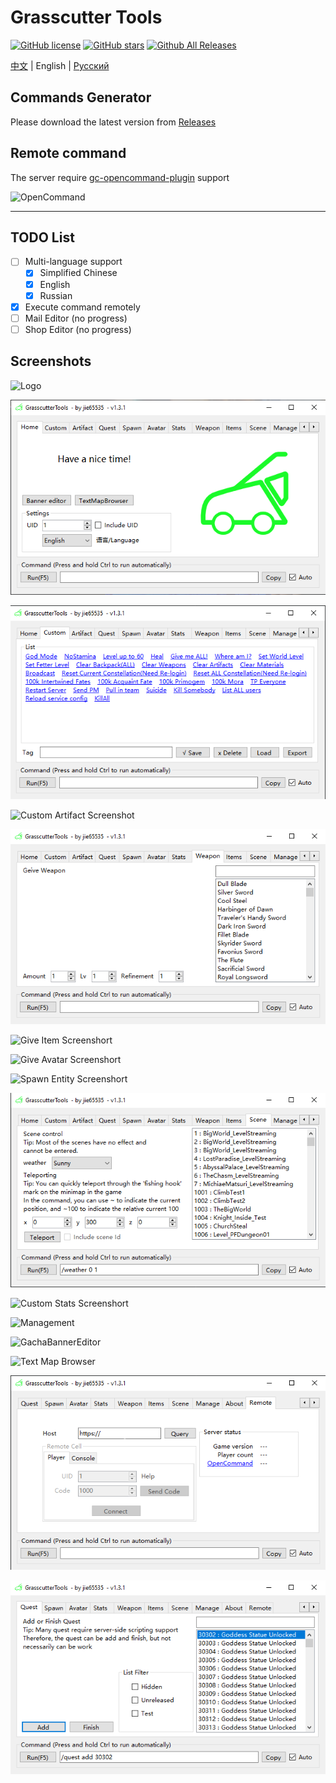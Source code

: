 # Grasscutter Tools

[![GitHub license](https://img.shields.io/github/license/jie65535/GrasscutterCommandGenerator)](https://github.com/jie65535/GrasscutterCommandGenerator/blob/main/LICENSE)
[![GitHub stars](https://img.shields.io/github/stars/jie65535/GrasscutterCommandGenerator)](https://github.com/jie65535/GrasscutterCommandGenerator/stargazers)
[![Github All Releases](https://img.shields.io/github/downloads/jie65535/GrasscutterCommandGenerator/total.svg)](https://github.com/jie65535/GrasscutterCommandGenerator/releases)

[中文](README.md) | English | [Русский](README_ru-RU.md)

## Commands Generator

Please download the latest version from [Releases](https://github.com/jie65535/GrasscutterCommandGenerator/releases)

## Remote command

The server require [gc-opencommand-plugin](https://github.com/jie65535/gc-opencommand-plugin) support

![OpenCommand](Doc/Screenshots/OpenCommand.gif)

---

## TODO List
  - [ ] Multi-language support
    - [x] Simplified Chinese
    - [x] English
    - [x] Russian
  - [x] Execute command remotely
  - [ ] Mail Editor (no progress)
  - [ ] Shop Editor (no progress)

## Screenshots

![Logo](Doc/Screenshots/GrasscutterLogo.png)

![Home](Doc/Screenshots-en/0-Home.png)

![Custom Commands Screenshot](Doc/Screenshots-en/1-CustomCommands.png)

![Custom Artifact Screenshot](Doc/Screenshots-en/2-CustomArtifact.png)

![Custom Weapon Screenshort](Doc/Screenshots-en/3-CustomWeapon.png)

![Give Item Screenshort](Doc/Screenshots-en/4-GiveItem.png)

![Give Avatar Screenshort](Doc/Screenshots-en/5-GiveAvatar.png)

![Spawn Entity Screenshort](Doc/Screenshots-en/6-SpawnEntity.png)

![Change Scene Screenshort](Doc/Screenshots-en/7-ChangeScene.png)

![Custom Stats Screenshort](Doc/Screenshots-en/8-CustomStats.png)

![Management](Doc/Screenshots-en/9-Manage.png)

![GachaBannerEditor](Doc/Screenshots-en/10-GachaBannerEditor.png)

![Text Map Browser](Doc/Screenshots-en/11-TextMapBrowser.png)

![Remote Screenshort](Doc/Screenshots-en/12-Remote.png)

![Quest Screenshort](Doc/Screenshots-en/13-Quest.png)
